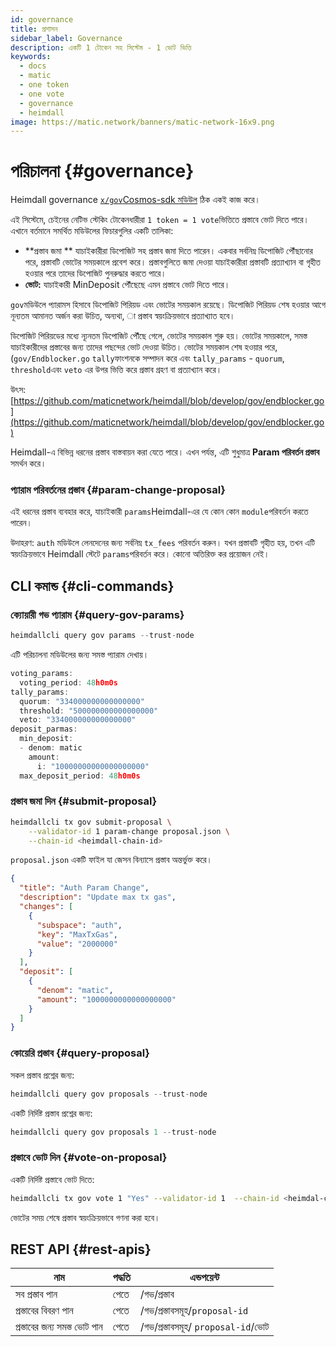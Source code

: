 ```yaml
---
id: governance
title: প্রশাসন
sidebar_label: Governance
description: একটি 1 টোকেন সহ সিস্টেম - 1 ভোট ভিত্তি
keywords:
  - docs
  - matic
  - one token
  - one vote
  - governance
  - heimdall
image: https://matic.network/banners/matic-network-16x9.png
---
```


# পরিচালনা {#governance}

Heimdall governance [`x/gov`Cosmos-sdk মডিউল](https://docs.cosmos.network/master/modules/gov/) ঠিক একই কাজ করে।

এই সিস্টেমে, চেইনের নেটিভ স্টেকিং টোকেনধারীরা `1 token = 1 vote`ভিত্তিতে প্রস্তাবে ভোট দিতে পারে। এখানে বর্তমানে সমর্থিত মডিউলের ফিচারগুলির একটি তালিকা:

- **প্রস্তাব জমা
** যাচাইকারীরা ডিপোজিট সহ প্রস্তাব জমা দিতে পারেন। একবার সর্বনিম্ন ডিপোজিট পৌঁছানোর পরে, প্রস্তাবটি ভোটের সময়কালে প্রবেশ করে। প্রস্তাবগুলিতে জমা দেওয়া যাচাইকারীরা প্রস্তাবটি প্রত্যাখ্যান বা গৃহীত হওয়ার পরে তাদের ডিপোজিট পুনরুদ্ধার করতে পারে।
- **ভোট:** যাচাইকারী MinDeposit পৌঁছেছে এমন প্রস্তাবে ভোট দিতে পারে।

 `gov`মডিউলে প্যারামস হিসাবে ডিপোজিট পিরিয়ড এবং ভোটের সময়কাল রয়েছে। ডিপোজিট পিরিয়ড শেষ হওয়ার আগে নূন্যতম আমানত অর্জন করা উচিত, অন্যথা, া প্রস্তাব স্বয়ংক্রিয়ভাবে প্রত্যাখ্যাত হবে।

ডিপোজিট পিরিয়ডের মধ্যে ন্যূনতম ডিপোজিট পৌঁছে গেলে, ভোটের সময়কাল শুরু হয়। ভোটের সময়কালে, সমস্ত যাচাইকারীদের প্রস্তাবের জন্য তাদের পছন্দের ভোট দেওয়া উচিত। ভোটের সময়কাল শেষ হওয়ার পরে,  
(`gov/Endblocker.go`  `tally`ফাংশনকে সম্পাদন করে এবং `tally_params` - `quorum`, `threshold`এবং `veto` এর উপর ভিত্তি করে প্রস্তাব গ্রহণ বা প্রত্যাখ্যান করে।


উৎস: [https://github.com/maticnetwork/heimdall/blob/develop/gov/endblocker.go](https://github.com/maticnetwork/heimdall/blob/develop/gov/endblocker.go)

Heimdall-এ বিভিন্ন ধরনের প্রস্তাব বাস্তবায়ন করা যেতে পারে। এখন পর্যন্ত, এটি শুধুমাত্র **Param পরিবর্তন প্রস্তাব** সমর্থন করে।

### প্যারাম পরিবর্তনের প্রস্তাব {#param-change-proposal}

এই ধরনের প্রস্তাব ব্যবহার করে, যাচাইকারী `params`Heimdall-এর যে কোন কোন `module`পরিবর্তন করতে পারেন।

উদাহরণ:
`auth` মডিউলে লেনদেনের জন্য সর্বনিম্ন `tx_fees` পরিবর্তন করুন। যখন প্রস্তাবটি গৃহীত হয়, তখন এটি স্বয়ংক্রিয়ভাবে Heimdall স্টেটে  `params`পরিবর্তন করে। কোনো অতিরিক্ত কর প্রয়োজন নেই।

## CLI কমান্ড {#cli-commands}

### ক্যোয়ারী গভ প্যারাম {#query-gov-params}

```go
heimdallcli query gov params --trust-node
```

এটি পরিচালনা মডিউলের জন্য সমস্ত প্যারাম দেখায়।

```go
voting_params:
  voting_period: 48h0m0s
tally_params:
  quorum: "334000000000000000"
  threshold: "500000000000000000"
  veto: "334000000000000000"
deposit_parmas:
  min_deposit:
  - denom: matic
    amount:
      i: "10000000000000000000"
  max_deposit_period: 48h0m0s
```

### প্রস্তাব জমা দিন {#submit-proposal}

```bash
heimdallcli tx gov submit-proposal \
	--validator-id 1 param-change proposal.json \
	--chain-id <heimdall-chain-id>
```

`proposal.json` একটি ফাইল যা জেসন বিন্যাসে প্রস্তাব অন্তর্ভুক্ত করে।

```json
{
  "title": "Auth Param Change",
  "description": "Update max tx gas",
  "changes": [
    {
      "subspace": "auth",
      "key": "MaxTxGas",
      "value": "2000000"
    }
  ],
  "deposit": [
    {
      "denom": "matic",
      "amount": "1000000000000000000"
    }
  ]
}
```

### কোয়েরি প্রস্তাব {#query-proposal}

সকল প্রস্তাব প্রশ্নের জন্য:

```go
heimdallcli query gov proposals --trust-node
```

একটি নির্দিষ্ট প্রস্তাব প্রশ্নের জন্য:

```go
heimdallcli query gov proposals 1 --trust-node
```

### প্রস্তাবে ভোট দিন {#vote-on-proposal}

একটি নির্দিষ্ট প্রস্তাবে ভোট দিতে:

```bash
heimdallcli tx gov vote 1 "Yes" --validator-id 1  --chain-id <heimdal-chain-id>
```

ভোটের সময় শেষে প্রস্তাব স্বয়ংক্রিয়ভাবে গণনা করা হবে।

## REST API {#rest-apis}

| নাম | পদ্ধতি | এন্ডপয়েন্ট |
|----------------------|------|------------------|
| সব প্রস্তাব পান | পেতে | /গভ/প্রস্তাব |
| প্রস্তাবের বিবরণ পান | পেতে | /গভ/প্রস্তাবসমূহ/`proposal-id` |
| প্রস্তাবের জন্য সমস্ত ভোট পান | পেতে | /গভ/প্রস্তাবসমূহ/ `proposal-id`/ভোট |
